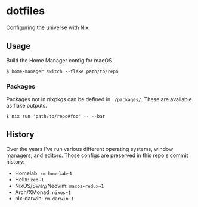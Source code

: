 # dotfiles

Configuring the universe with [Nix](https://nixos.org).

## Usage

Build the Home Manager config for macOS.

```console
$ home-manager switch --flake path/to/repo
```

### Packages

Packages not in nixpkgs can be defined in `:/packages/`. These are available as flake outputs.

```console
$ nix run 'path/to/repo#foo' -- --bar
```

## History

Over the years I've run various different operating systems, window managers, and editors. Those configs are preserved in this repo's commit history:

- Homelab: `rm-homelab~1`
- Helix: `zed~1`
- NixOS/Sway/Neovim: `macos-redux~1`
- Arch/XMonad: `nixos~1`
- nix-darwin: `rm-darwin~1`
